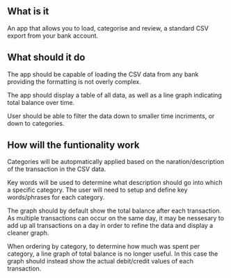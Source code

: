 ## What is it
An app that allows you to load, categorise and review, a standard CSV export from your bank account.

## What should it do
The app should be capable of loading the CSV data from any bank providing the formatting is not overly complex.

The app should display a table of all data, as well as a line graph indicating total balance over time.

User should be able to filter the data down to smaller time incriments, or down to categories.

## How will the funtionality work
Categories will be autopmatically applied based on the naration/description of the transaction in the CSV data.

Key words will be used to determine what description should go into which a specific category.
The user will need to setup and define key words/phrases for each category.

The graph should by default show the total balance after each transaction.
As multiple transactions can occur on the same day, it may be nessesary to add up all transactions on a day in order to refine the data and display a cleaner graph.

When ordering by category, to determine how much was spent per category, a line graph of total balance is no longer useful. In this case the graph should instead show the actual debit/credit values of each transaction.